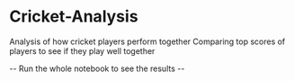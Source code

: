 # Cricket-Analysis
Analysis of how cricket players perform together
Comparing top scores of players to see if they play well together

-- Run the whole notebook to see the results --
